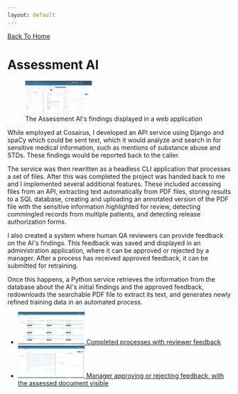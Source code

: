 ```yaml
---
layout: default
---
```


[Back To Home](index.md)

# Assessment AI

<figure>
	<a href="/assets/images/assessment0.png" target="blank">
		<img height="74" width="150" src="/assets/images/assessment0_thumb.png" />
	</a>
	<figcaption>The Assessment AI's findings displayed in a web application</figcaption>
</figure>

While employed at Cosairus, I developed an API service using Django and spaCy which could be sent
text, which it would analyze and search in for sensitive medical information, such as mentions of
substance abuse and STDs. These findings would be reported back to the caller.

The service was then rewritten as a headless CLI application that processes a set of files. After
this was completed the project was handed back to me and I implemented several additional features.
These included accessing files from an API, extracting text automatically from PDF files, storing
results to a SQL database, creating and uploading an annotated version of the PDF file with the
sensitive information highlighted for review, detecting commingled records from multiple patients,
and detecting release authorization forms.

I also created a system where human QA reviewers can provide feedback on the AI's findings. This
feedback was saved and displayed in an administration application, where it can be approved or
rejected by a manager. After a process has received approved feedback, it can be submitted for
retraining.

Once this happens, a Python service retrieves the information from the database about the
AI's initial findings and the approved feedback, redownloads the searchable PDF file to extract its
text, and generates newly refined training data in an automated process.

<ul class="gallery">
	<li>
		<a href="/assets/images/assessment1.png" target="blank">
			<img src="/assets/images/assessment1_thumb.png" height="73" width="150" />
			<span>Completed processes with reviewer feedback</span>
		</a>
	</li>
	<li>
		<a href="/assets/images/assessment2.png" target="blank">
			<img src="/assets/images/assessment2_thumb.png" height="73" width="150" />
			<span>Manager approving or rejecting feedback, with the assessed document visible</span>
		</a>
	</li>
</ul>
